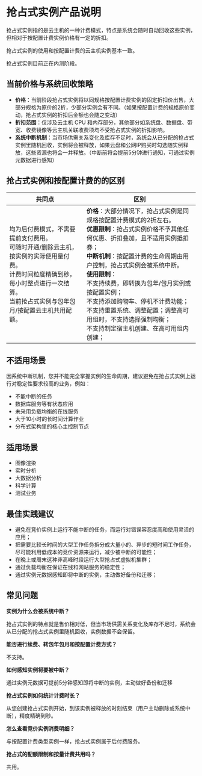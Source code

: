 # 抢占式实例产品说明

抢占式实例指的是云主机的一种计费模式，特点是系统会随时自动回收这些实例，但相对于按配置计费实例价格有一定的折扣。

抢占式实例的使用和按配置计费的云主机实例基本一致。

抢占式实例目前正在内测阶段。

## 当前价格与系统回收策略

* **价格**：当前阶段抢占式实例将以同规格按配置计费实例的固定折扣价出售，大部分规格为原价的2折，少部分实例会有不同。（如果按配置计费的规格原价变动，抢占式实例的折扣后金额也会随之变动）
* **折扣范围**：仅涉及云主机 CPU 和内存部分，其他部分如系统盘、数据盘、带宽、收费镜像等云主机关联收费项均不受抢占式实例的折扣影响。
* **系统中断机制**：当市场供需关系变化及库存不足时，系统会从已分配的抢占式实例里随机回收，实例将会被释放，如果云盘和公网IP购买时勾选随实例释放，这些资源也将会一并释放。（中断前将会提前5分钟进行通知，可通过实例元数据进行感知）


## 抢占式实例和按配置计费的的区别

| **共同点**                                                                                        | **区别**                                                     |
| ------------------------------------------------------------------------------------------------- | ------------------------------------------------------------ |
| 均为后付费模式，不需要提前支付费用。<br/>可随时开通/删除云主机，按实例的实际使用量付费。<br/>计费时间粒度精确到秒，每小时整点进行一次结算。<br/>当前抢占式实例与包年包月/按配置云主机共用配额。 | **价格**：大部分情况下，抢占式实例是同规格按配置计费模式的2折左右。<br/>**优惠限制**：抢占式实例价格不予其他任何优惠、折扣叠加，且不适用实例抵扣券；<br/>**中断机制**：按配置计费的生命周期由用户控制，抢占式实例会被系统中断。<br/>**使用限制**：<br/>不支持续费，即转换为包年/包月实例或按配置实例；<br/>不支持添加购物车、停机不计费功能；<br/>不支持重置系统、调整配置；调整高可用组时，不支持选择强制均衡；<br/>不支持制定宿主机创建、在高可用组内创建； |

## 不适用场景

因系统中断机制，您并不能完全掌握实例的生命周期，建议避免在抢占式实例上运行对稳定性要求较高的业务，例如：

* 不能中断的任务
* 数据库服务等有状态应用
* 未采用负载均衡的在线服务
* 大于10小时的长时间计算作业
* 分布式架构里的核心主控制节点

## 适用场景

* 图像渲染
* 实时分析
* 大数据分析
* 科学计算
* 测试业务

## 最佳实践建议

* 避免在竞价实例上运行不能中断的任务，而运行对错误容忍度高和使用灵活的应用；
* 把需要比较长时间的大型工作任务拆分成大量小的、异步的短时间工作任务，尽可能利用低成本的竞价资源来运行，减少被中断的可能性；
* 在晚上或周末这种非高峰时段运行大型抢占式虚拟机集群；
* 通过负载均衡在保证在线和网站服务的稳定性；
* 通过实例元数据感知即将中断的实例，主动做好备份和迁移； 


## 常见问题

**实例为什么会被系统中断？**

抢占式实例的特点就是售价相对低，但当市场供需关系变化及库存不足时，系统会从已分配的抢占式实例里随机回收，实例数据不会保留。

**能否进行续费、转包年包月和按配置计费方式？**

不支持。

**如何感知实例将要被中断？**

通过实例元数据可提前5分钟感知即将中断的实例，主动做好备份和迁移

**抢占式实例如何统计计费时长？**

从您创建抢占式实例开始，到该实例被释放的时刻结束（用户主动删除或系统中断），精度精确到秒。

**怎么查看竞价实例消费明细？**

与按配置计费类型实例一样，抢占式实例属于后付费服务。

**抢占式的配额限制和按量计费共用吗？**

共用。
